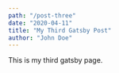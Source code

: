 ```yaml
---
path: "/post-three"
date: "2020-04-11"
title: "My Third Gatsby Post"
author: "John Doe"
---
```


This is my third gatsby page.